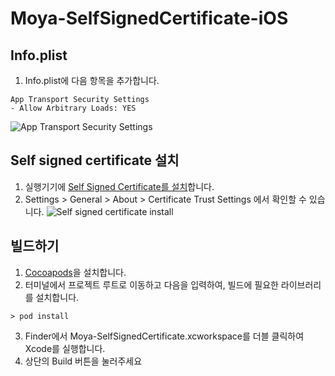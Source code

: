 #  Moya-SelfSignedCertificate-iOS

## Info.plist
1. Info.plist에 다음 항목을 추가합니다.
```
App Transport Security Settings
- Allow Arbitrary Loads: YES
```
![App Transport Security Settings](/README-img01.jpg)

## Self signed certificate 설치
1. 실행기기에 [Self Signed  Certificate를 설치](https://developer.apple.com/library/archive/qa/qa1948/_index.html)합니다.
1. Settings > General > About > Certificate Trust Settings 에서 확인할 수 있습니다.
![Self signed certificate install](/README-img02.jpg)

## 빌드하기
1. [Cocoapods](https://cocoapods.org/)을 설치합니다.
2. 터미널에서 프로젝트 루트로 이동하고 다음을 입력하여, 빌드에 필요한 라이브러리를 설치합니다.
```
> pod install
```
3. Finder에서 Moya-SelfSignedCertificate.xcworkspace를 더블 클릭하여 Xcode를 실행합니다.
4. 상단의 Build 버튼을 눌러주세요
